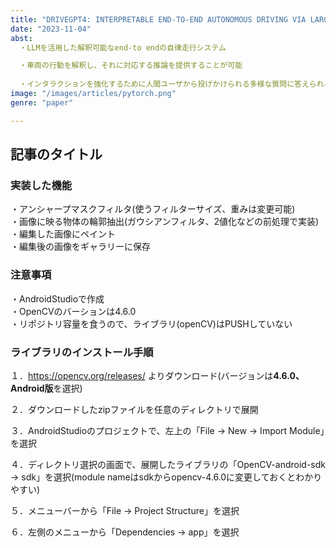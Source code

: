 ```yaml
---
title: "DRIVEGPT4: INTERPRETABLE END-TO-END AUTONOMOUS DRIVING VIA LARGE LANGUAGE MODEL"
date: "2023-11-04"
abst:
  ・LLMを活用した解釈可能なend-to endの自律走行システム

  ・車両の行動を解釈し、それに対応する推論を提供することが可能
  
  ・インタラクションを強化するために人間ユーザから投げかけられる多様な質問に答えられる
image: "/images/articles/pytorch.png"
genre: "paper"

---
```

## 記事のタイトル

### 実装した機能
・アンシャープマスクフィルタ(使うフィルターサイズ、重みは変更可能)\
・画像に映る物体の輪郭抽出(ガウシアンフィルタ、2値化などの前処理で実装)\
・編集した画像にペイント\
・編集後の画像をギャラリーに保存

### 注意事項
・AndroidStudioで作成\
・OpenCVのバーションは4.6.0\
・リポジトリ容量を食うので、ライブラリ(openCV)はPUSHしていない

### ライブラリのインストール手順
１．https://opencv.org/releases/ よりダウンロード(バージョンは**4.6.0、Android版**を選択)

２．ダウンロードしたzipファイルを任意のディレクトリで展開

３．AndroidStudioのプロジェクトで、左上の「File -> New -> Import Module」を選択

４．ディレクトリ選択の画面で、展開したライブラリの「OpenCV-android-sdk -> sdk」を選択(module nameはsdkからopencv-4.6.0に変更しておくとわかりやすい)

５．メニューバーから「File -> Project Structure」を選択

６．左側のメニューから「Dependencies -> app」を選択